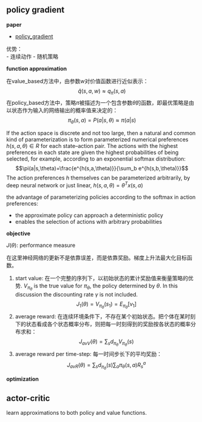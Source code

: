 ## policy gradient
**paper**

- [policy_gradient](https://homes.cs.washington.edu/~todorov/courses/amath579/reading/PolicyGradient.pdf)

优势：  
    - 连续动作
    - 随机策略

**function approximation**

在value_based方法中，由参数$w$对价值函数进行近似表示：
$$\hat{q}(s,a,w)\approx q_{\pi}(s,a)$$
在policy_based方法中，策略$\pi$被描述为一个包含参数$\theta$的函数，即最优策略是由以状态作为输入的网络输出的概率值来决定的：
$$\pi_\theta(s,a)=P(a|s,\theta)\approx\pi(a|s)$$

If the action space is discrete and not too large, then a natural and common kind of parameterization is to form parameterized numerical preferences $h(s,a,\theta)\in R$ for each state–action pair. The actions with the highest preferences in each state are given the highest probabilities of being selected, for example, according to an exponential softmax distribution:
$$\pi(a|s,\theta)=\frac{e^{h(s,a,\theta)}}{\sum_b e^{h(s,b,\theta)}}$$
The action preferences $h$ themselves can be parameterized arbitrarily, by deep neural network or just linear, $h(s,a,\theta)=\theta^Tx(s,a)$

the advantage of parameterizing policies according to the softmax in action preferences:  
- the approximate policy can approach a deterministic policy
- enables the selection of actions with arbitrary probabilities


**objective**

$J(\theta)$: performance measure

在这里神经网络的更新不是依靠误差，而是依靠奖励。梯度上升法最大化目标函数。

1. start value: 在一个完整的序列下，以初始状态的累计奖励值来衡量策略的优势. $V_{\pi_\theta}$ is the true value for $\pi_\theta$, the policy determined by $\theta$. In this discussion the discounting rate $\gamma$ is not included.
$$J_1(\theta)=V_{\pi_\theta}(s_1)=E_{\pi_\theta}[v_1]$$
2. average reward: 在连续环境条件下，不存在某个初始状态。把个体在某时刻下的状态看成各个状态概率分布，则把每一时刻得到的奖励按各状态的概率分布求和：
$$J_{avV}(\theta)=\sum_sd_{\pi_\theta}V_{\pi_\theta}(s)$$
3. average reward per time-step: 每一时间步长下的平均奖励：
$$J_{avR}(\theta)=\sum_sd_{\pi_\theta}(s)\sum_a\pi_\theta(s,a)R^a_s$$

**optimization**

## actor-critic

learn approximations to both policy and value functions.

